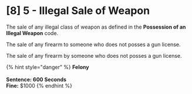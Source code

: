 # \[8] 5 - Illegal Sale of Weapon

The sale of any illegal class of weapon as defined in the **Possession of an Illegal Weapon** code.

The sale of any firearm to someone who does not posses a gun license.&#x20;

The sale of any firearm by someone who does not posses a gun license.&#x20;

{% hint style="danger" %}
**Felony**\
\
**Sentence: 600 Seconds**\
**Fine:** $1000
{% endhint %}
